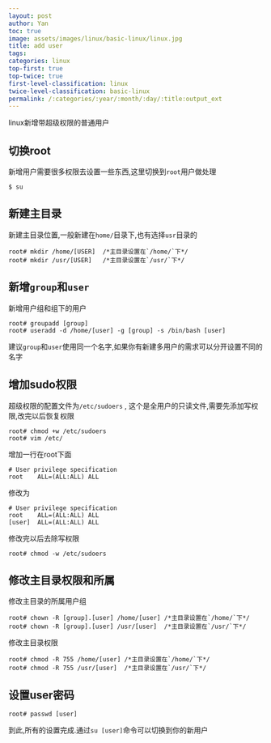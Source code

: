 ```yaml
---
layout: post
author: Yan 
toc: true
image: assets/images/linux/basic-linux/linux.jpg
title: add user
tags:
categories: linux
top-first: true
top-twice: true
first-level-classification: linux
twice-level-classification: basic-linux
permalink: /:categories/:year/:month/:day/:title:output_ext
---
```


linux新增带超级权限的普通用户

## 切换root

新增用户需要很多权限去设置一些东西,这里切换到`root`用户做处理

```shell
$ su
```

## 新建主目录

新建主目录位置,一般新建在`home/`目录下,也有选择`usr`目录的

```shell
root# mkdir /home/[USER]  /*主目录设置在`/home/`下*/
root# mkdir /usr/[USER]   /*主目录设置在`/usr/`下*/
```

## 新增`group`和`user`

新增用户组和组下的用户

```shell
root# groupadd [group]
root# useradd -d /home/[user] -g [group] -s /bin/bash [user]
```

建议`group`和`user`使用同一个名字,如果你有新建多用户的需求可以分开设置不同的名字

## 增加sudo权限

超级权限的配置文件为`/etc/sudoers` , 这个是全用户的只读文件,需要先添加写权限,改完以后恢复权限

```shell
root# chmod +w /etc/sudoers
root# vim /etc/
```

增加一行在root下面

```shell
# User privilege specification
root	ALL=(ALL:ALL) ALL
```

修改为

```
# User privilege specification
root	ALL=(ALL:ALL) ALL
[user]  ALL=(ALL:ALL) ALL
```

修改完以后去除写权限

```shell
root# chmod -w /etc/sudoers
```

## 修改主目录权限和所属

修改主目录的所属用户组

```shell
root# chown -R [group].[user] /home/[user] /*主目录设置在`/home/`下*/
root# chown -R [group].[user] /usr/[user]  /*主目录设置在`/usr/`下*/
```

修改主目录权限
```shell
root# chmod -R 755 /home/[user] /*主目录设置在`/home/`下*/
root# chmod -R 755 /usr/[user]  /*主目录设置在`/usr/`下*/
```

## 设置user密码

```shell
root# passwd [user]
```

到此,所有的设置完成.通过`su [user]`命令可以切换到你的新用户






